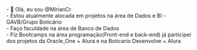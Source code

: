 
<div id="header" > 
- 👋 Olá, eu sou @MirianCr<br>
- Estou atualmente alocada em projetos na área de Dados e BI -GAVB/Grupo Boticário   <br>
- Faço faculdade na área de Banco de Dados <br>
- Fiz Bootcamps na área programação(Front-end e back-end) já participei dos projetos da Oracle_One + Alura e na Boticario Desenvolve + Alura
</div>










<!---
MirianCr/MirianCr is a ✨ special ✨ repository because its `README.md` (this file) appears on your GitHub profile.
You can click the Preview link to take a look at your changes.
--->

